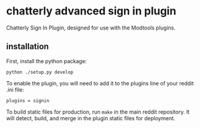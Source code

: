 # chatterly advanced sign in plugin

Chatterly Sign In Plugin, designed for use with the Modtools plugins.

## installation

First, install the python package:

    python ./setup.py develop

To enable the plugin, you will need to add it to the plugins line of your
reddit .ini file:

    plugins = signin

To build static files for production, run `make` in the main reddit repository.
It will detect, build, and merge in the plugin static files for deployment.
